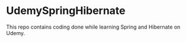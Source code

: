 # UdemySpringHibernate
This repo contains coding done while learning Spring and Hibernate on Udemy.
